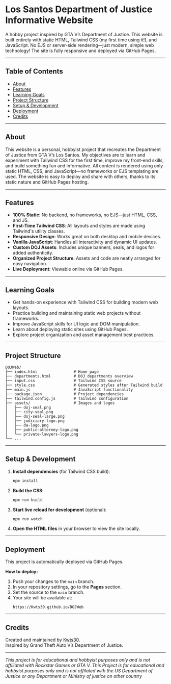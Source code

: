 # Los Santos Department of Justice Informative Website

A hobby project inspired by GTA V’s Department of Justice. This website is built entirely with static HTML, Tailwind CSS (my first time using it!), and JavaScript. No EJS or server-side rendering—just modern, simple web technology! The site is fully responsive and deployed via GitHub Pages.

---

## Table of Contents

- [About](#about)
- [Features](#features)
- [Learning Goals](#learning-goals)
- [Project Structure](#project-structure)
- [Setup & Development](#setup--development)
- [Deployment](#deployment)
- [Credits](#credits)

---

## About

This website is a personal, hobbyist project that recreates the Department of Justice from GTA V’s Los Santos. My objectives are to learn and experiment with Tailwind CSS for the first time, improve my front-end skills, and build something fun and informative. All content is rendered using only static HTML, CSS, and JavaScript—no frameworks or EJS templating are used. The website is easy to deploy and share with others, thanks to its static nature and GitHub Pages hosting.

---

## Features

- **100% Static**: No backend, no frameworks, no EJS—just HTML, CSS, and JS.
- **First-Time Tailwind CSS**: All layouts and styles are made using Tailwind's utility classes.
- **Responsive Design**: Works great on both desktop and mobile devices.
- **Vanilla JavaScript**: Handles all interactivity and dynamic UI updates.
- **Custom DOJ Assets**: Includes unique banners, seals, and logos for added authenticity.
- **Organized Project Structure**: Assets and code are neatly arranged for easy navigation.
- **Live Deployment**: Viewable online via GitHub Pages.

---

## Learning Goals

- Get hands-on experience with Tailwind CSS for building modern web layouts.
- Practice building and maintaining static web projects without frameworks.
- Improve JavaScript skills for UI logic and DOM manipulation.
- Learn about deploying static sites using GitHub Pages.
- Explore project organization and asset management best practices.

---

## Project Structure

```
DOJWeb/
├── index.html                # Home page
├── departments.html          # DOJ departments overview
├── input.css                 # Tailwind CSS source
├── style.css                 # Generated styles after Tailwind build
├── main.js                   # JavaScript functionality
├── package.json              # Project dependencies
├── tailwind.config.js        # Tailwind configuration
├── assets/                   # Images and logos
│   ├── doj-seal.png
│   ├── city-seal.png
│   ├── doj-seal-large.png
│   ├── judiciary-logo.png
│   ├── da-logo.png
│   ├── public-attorney-logo.png
│   └── private-lawyers-logo.png
└── ...
```

---

## Setup & Development

1. **Install dependencies** (for Tailwind CSS build):
   ```bash
   npm install
   ```

2. **Build the CSS**:
   ```bash
   npm run build
   ```

3. **Start live reload for development** (optional):
   ```bash
   npm run watch
   ```

4. **Open the HTML files** in your browser to view the site locally.

---

## Deployment

This project is automatically deployed via GitHub Pages.

**How to deploy:**
1. Push your changes to the `main` branch.
2. In your repository settings, go to the **Pages** section.
3. Set the source to the `main` branch.
4. Your site will be available at:  
   ```
   https://Kwts30.github.io/DOJWeb
   ```

---

## Credits

Created and maintained by [Kwts30](https://github.com/Kwts30).  
Inspired by Grand Theft Auto V’s Department of Justice.

---

_This project is for educational and hobbyist purposes only and is not affiliated with Rockstar Games or GTA V._
_This Project is for educational and hobbyist purposes only and is not affilated with the US Department of Justice or any Department or Ministry of justice on other country_
